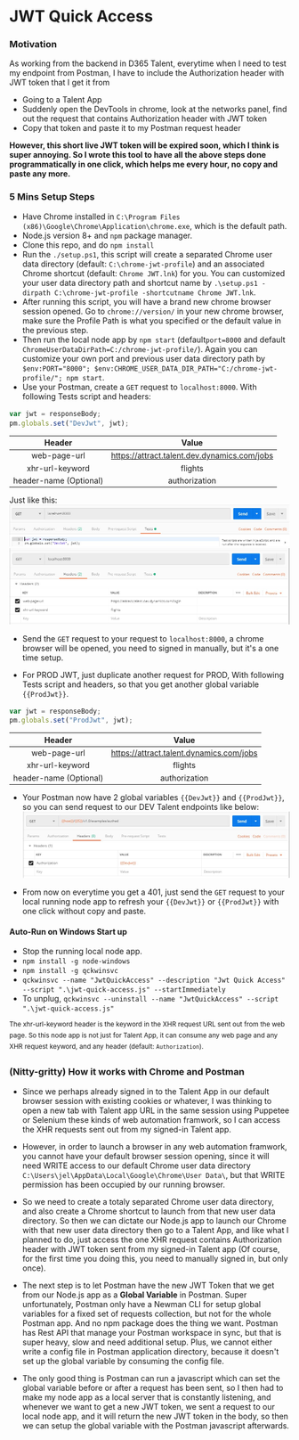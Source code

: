 # JWT Quick Access
### Motivation
As working from the backend in D365 Talent, everytime when I need to test my endpoint from Postman, I have to include the Authorization header with JWT token that I get it from 
- Going to a Talent App
- Suddenly open the DevTools in chrome, look at the networks panel, find out the request that contains Authorization header with JWT token
- Copy that token and paste it to my Postman request header

**However, this short live JWT token will be expired soon, which I think is super annoying. So I wrote this tool to have all the above steps done programmatically in one click, which helps me every hour, no copy and paste any more.**

### 5 Mins Setup Steps 
- Have Chrome installed in ``C:\Program Files (x86)\Google\Chrome\Application\chrome.exe``, which is the default path.
- Node.js version 8+ and ``npm`` package manager. 
- Clone this repo, and do ``npm install``
- Run the ``./setup.ps1``, this script will create a separated Chrome user data directory (default: ``C:\chrome-jwt-profile``) and an associated Chrome shortcut (default: ``Chrome JWT.lnk``) for you. You can customized your user data directory path and shortcut name by ``.\setup.ps1 -dirpath C:\chrome-jwt-profile -shortcutname Chrome JWT.lnk``.
- After running this script, you will have a brand new chrome browser session opened. Go to ``chrome://version/`` in your new chrome browser, make sure the Profile Path is what you specified or the default value in the previous step.
- Then run the local node app by ``npm start`` (default``port=8000`` and default ``ChromeUserDataDirPath=C:/chrome-jwt-profile/``). Again you can customize your own port and previous user data directory path by ``$env:PORT="8000"; $env:CHROME_USER_DATA_DIR_PATH="C:/chrome-jwt-profile/"; npm start``.
- Use your Postman, create a ``GET`` request to ``localhost:8000``. With following Tests script and headers:
```js
var jwt = responseBody;
pm.globals.set("DevJwt", jwt);
```

| Header                    | Value                                         |
|:-------------------------:|:---------------------------------------------:|
| web-page-url              |  https://attract.talent.dev.dynamics.com/jobs |
| xhr-url-keyword           |  flights                                      |
| header-name (Optional)    |  authorization                                |

Just like this:
![alt text](tests-panel.jpg)
![alt text2](headers.jpg)

- Send the ``GET`` request to your request to ``localhost:8000``, a chrome browser will be opened, you need to signed in manually, but it's a one time setup.

- For PROD JWT, just duplicate another request for PROD, With following Tests script and headers, so that you get another global variable ``{{ProdJwt}}``.
```js
var jwt = responseBody;
pm.globals.set("ProdJwt", jwt);
```

| Header                    | Value                                         |
|:-------------------------:|:---------------------------------------------:|
| web-page-url              |  https://attract.talent.dynamics.com/jobs     |
| xhr-url-keyword           |  flights                                      |
| header-name (Optional)    |  authorization                                |

- Your Postman now have 2 global variables ``{{DevJwt}}`` and ``{{ProdJwt}}``, so you can send request to our DEV Talent endpoints like below:
![alt text3](example-request.jpg)

- From now on everytime you get a 401, just send the ``GET`` request to your local running node app to refresh your ``{{DevJwt}}`` or ``{{ProdJwt}}`` with one click without copy and paste.


#### Auto-Run on Windows Start up
- Stop the running local node app.
- ``npm install -g node-windows``
- ``npm install -g qckwinsvc``
- ``qckwinsvc --name "JwtQuickAccess" --description "Jwt Quick Access" --script ".\jwt-quick-access.js" --startImmediately``
- To unplug, ``qckwinsvc --uninstall --name "JwtQuickAccess" --script ".\jwt-quick-access.js"``

<sup>The xhr-url-keyword header is the keyword in the XHR request URL sent out from the web page. So this node app is not just for Talent App, it can consume any web page and any XHR request keyword, and any header (default: ``Authorization``).</sup>

### (Nitty-gritty) How it works with Chrome and Postman 
- Since we perhaps already signed in to the Talent App in our default browser session with existing cookies or whatever, I was thinking to open a new tab with Talent app URL in the same session using Puppetee or Selenium these kinds of web automation framwork, so I can access the XHR requests sent out from my signed-in Talent app.

- However, in order to launch a browser in any web automation framwork, you cannot have your default browser session opening, since it will need WRITE access to our default Chrome user data directory ``C:\Users\jel\AppData\Local\Google\Chrome\User Data\``, but that WRITE permission has been occupied by our running browser.

- So we need to create a totaly separated Chrome user data directory, and also create a Chrome shortcut to launch from that new user data directory. So then we can dictate our Node.js app to launch our Chrome with that new user data directory then go to a Talent App, and like what I planned to do, just access the one XHR request contains Authorization header with JWT token sent from my signed-in Talent app (Of course, for the first time you doing this, you need to manually signed in, but only once).

- The next step is to let Postman have the new JWT Token that we get from our Node.js app as a **Global Variable** in Postman. Super unfortunately, Postman only have a Newman CLI for setup global variables for a fixed set of requests collection, but not for the whole Postman app. And no npm package does the thing we want. Postman has Rest API that manage your Postman workspace in sync, but that is super heavy, slow and need additional setup. Plus, we cannot either write a config file in Postman application directory, because it doesn't set up the global variable by consuming the config file. 

- The only good thing is Postman can run a javascript which can set the global variable before or after a request has been sent, so I then had to make my node app as a local server that is constantly listening, and whenever we want to get a new JWT token, we sent a request to our local node app, and it will return the new JWT token in the body, so then we can setup the global variable with the Postman javascript afterwards.
